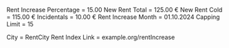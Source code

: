 Rent Increase Percentage = 15.00
New Rent Total = 125.00 €
New Rent Cold = 115.00 €
Incidentals = 10.00 €
Rent Increase Month = 01.10.2024
Capping Limit = 15

City = RentCity
Rent Index Link = example.org/rentIncrease